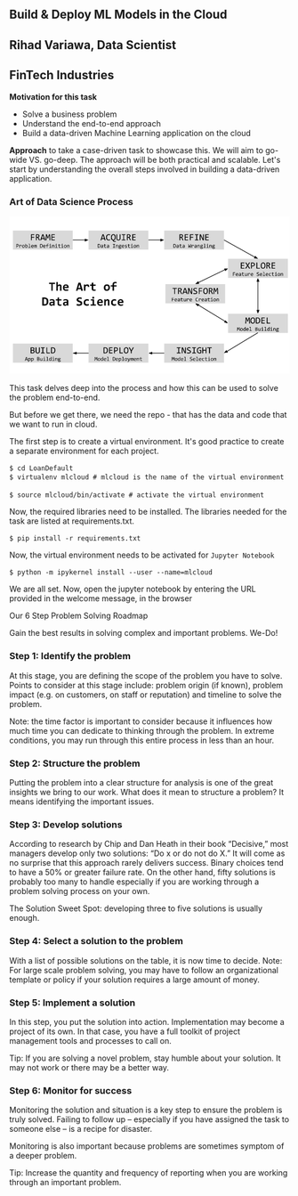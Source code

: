 ## Build & Deploy ML Models in the Cloud
## Rihad Variawa, Data Scientist
## FinTech Industries


**Motivation for this task**

- Solve a business problem
- Understand the end-to-end approach
- Build a data-driven Machine Learning application on the cloud

**Approach** to take a case-driven task to showcase this. We will aim to go-wide VS. go-deep. The approach will be both practical and scalable. Let's start by understanding the overall steps involved in building a data-driven application.


### Art of Data Science Process

![](static/datascience.png)

This task delves deep into the process and how this can be used to solve the problem end-to-end.


But before we get there, we need the repo - that has the data and code that we want to run in cloud.


The first step is to create a virtual environment. It's good practice to create a separate environment for each project.

    $ cd LoanDefault
    $ virtualenv mlcloud # mlcloud is the name of the virtual environment

    $ source mlcloud/bin/activate # activate the virtual environment

Now, the required libraries need to be installed. The libraries needed for the task are listed at requirements.txt.

    $ pip install -r requirements.txt

Now, the virtual environment needs to be activated for `Jupyter Notebook`

    $ python -m ipykernel install --user --name=mlcloud


We are all set. Now, open the jupyter notebook by entering the URL provided in the welcome message, in the browser


Our 6 Step Problem Solving Roadmap


Gain the best results in solving complex and important problems. We-Do!

### Step 1: Identify the problem
At this stage, you are defining the scope of the problem you have to solve. Points to consider at this stage include: problem origin (if known), problem impact (e.g. on customers, on staff or reputation) and timeline to solve the problem.

Note: the time factor is important to consider because it influences how much time you can dedicate to thinking through the problem. In extreme conditions, you may run through this entire process in less than an hour.

### Step 2: Structure the problem
Putting the problem into a clear structure for analysis is one of the great insights we bring to our work. What does it mean to structure a problem? It means identifying the important issues.

### Step 3: Develop solutions
According to research by Chip and Dan Heath in their book “Decisive,” most managers develop only two solutions: “Do x or do not do X.” It will come as no surprise that this approach rarely delivers success. Binary choices tend to have a 50% or greater failure rate. On the other hand, fifty solutions is probably too many to handle especially if you are working through a problem solving process on your own.

The Solution Sweet Spot: developing three to five solutions is usually enough.

### Step 4: Select a solution to the problem
With a list of possible solutions on the table, it is now time to decide. 
Note: For large scale problem solving, you may have to follow an organizational template or policy if your solution requires a large amount of money.

### Step 5: Implement a solution
In this step, you put the solution into action. Implementation may become a project of its own. In that case, you have a full toolkit of project management tools and processes to call on.

Tip: If you are solving a novel problem, stay humble about your solution. It may not work or there may be a better way.

### Step 6: Monitor for success
Monitoring the solution and situation is a key step to ensure the problem is truly solved. Failing to follow up – especially if you have assigned the task to someone else – is a recipe for disaster. 

Monitoring is also important because problems are sometimes symptom of a deeper problem.

Tip: Increase the quantity and frequency of reporting when you are working through an important problem.




